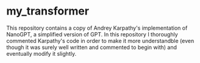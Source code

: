 # my_transformer

This repository contains a copy of Andrey Karpathy's implementation of NanoGPT, a simplified version of GPT. In this repository I thoroughly commented Karpathy's code in order to make it more understandble (even though it was surely well written and commented to begin with) and eventually modify it slightly. 

